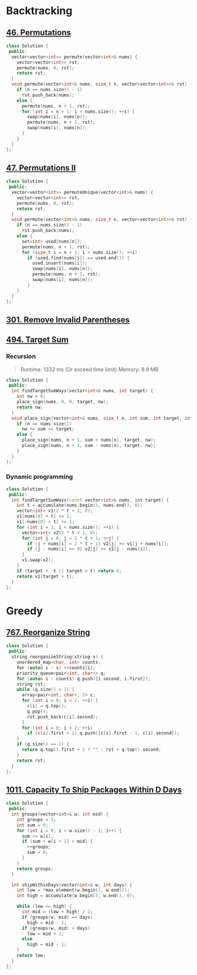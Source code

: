 # Backtracking

## [46. Permutations](https://leetcode.com/problems/permutations/)

```c++
class Solution {
 public:
  vector<vector<int>> permute(vector<int>& nums) {
    vector<vector<int>> rst;
    permute(nums, 0, rst);
    return rst;
  }
  void permute(vector<int>& nums, size_t n, vector<vector<int>>& rst) {
    if (n == nums.size() - 1)
      rst.push_back(nums);
    else {
      permute(nums, n + 1, rst);
      for (int i = n + 1; i < nums.size(); ++i) {
        swap(nums[i], nums[n]);
        permute(nums, n + 1, rst);
        swap(nums[i], nums[n]);
      }
    }
  }
};
```

## [47. Permutations II](https://leetcode.com/problems/permutations-ii/)

```c++
class Solution {
 public:
  vector<vector<int>> permuteUnique(vector<int>& nums) {
    vector<vector<int>> rst;
    permute(nums, 0, rst);
    return rst;
  }
  void permute(vector<int>& nums, size_t n, vector<vector<int>>& rst) {
    if (n == nums.size() - 1)
      rst.push_back(nums);
    else {
      set<int> used{nums[n]};
      permute(nums, n + 1, rst);
      for (size_t i = n + 1; i < nums.size(); ++i)
        if (used.find(nums[i]) == used.end()) {
          used.insert(nums[i]);
          swap(nums[i], nums[n]);
          permute(nums, n + 1, rst);
          swap(nums[i], nums[n]);
        }
    }
  }
};
```

## [301. Remove Invalid Parentheses](https://leetcode.com/problems/remove-invalid-parentheses/)



## [494. Target Sum](https://leetcode.com/problems/target-sum/)

### Recursion

> Runtime: 1332 ms (Or exceed time limit)
> Memory: 8.9 MB

```c++
class Solution {
 public:
  int findTargetSumWays(vector<int>& nums, int target) {
    int nw = 0;
    place_sign(nums, 0, 0, target, nw);
    return nw;
  }
  void place_sign(vector<int>& nums, size_t n, int sum, int target, int& nw) {
    if (n == nums.size())
      nw += sum == target;
    else {
      place_sign(nums, n + 1, sum + nums[n], target, nw);
      place_sign(nums, n + 1, sum - nums[n], target, nw);
    }
  }
};
```

### Dynamic programming

```c++
class Solution {
 public:
  int findTargetSumWays(const vector<int>& nums, int target) {
    int t = accumulate(nums.begin(), nums.end(), 0);
    vector<int> v1(2 * t + 1, 0);
    v1[nums[0] + t] += 1;
    v1[-nums[0] + t] += 1;
    for (int i = 1; i < nums.size(); ++i) {
      vector<int> v2(2 * t + 1, 0);
      for (int j = 0; j < 2 * t + 1; ++j) {
        if (j + nums[i] < 2 * t + 1) v2[j] += v1[j + nums[i]];
        if (j - nums[i] >= 0) v2[j] += v1[j - nums[i]];
      }
      v1.swap(v2);
    }
    if (target < -t || target > t) return 0;
    return v1[target + t];
  }
};
```

# Greedy

## [767. Reorganize String](https://leetcode.com/problems/reorganize-string/)

```c++
class Solution {
 public:
  string reorganizeString(string s) {
    unordered_map<char, int> counts;
    for (auto& i : s) ++counts[i];
    priority_queue<pair<int, char>> q;
    for (auto& i : counts) q.push({i.second, i.first});
    string rst;
    while (q.size() > 1) {
      array<pair<int, char>, 2> c;
      for (int i = 0; i < 2; ++i) {
        c[i] = q.top();
        q.pop();
        rst.push_back(c[i].second);
      }
      for (int i = 0; i < 2; ++i)
        if (c[i].first > 1) q.push({c[i].first - 1, c[i].second});
    }
    if (q.size() == 1) {
      return q.top().first > 1 ? "" : rst + q.top().second;
    }
    return rst;
  }
};
```

## [1011. Capacity To Ship Packages Within D Days](https://leetcode.com/problems/capacity-to-ship-packages-within-d-days/)

```c++
class Solution {
 public:
  int groups(vector<int>& w, int mid) {
    int groups = 1;
    int sum = 0;
    for (int i = 0; i < w.size() - 1; i++) {
      sum += w[i];
      if (sum + w[i + 1] > mid) {
        ++groups;
        sum = 0;
      }
    }
    return groups;
  }

  int shipWithinDays(vector<int>& w, int days) {
    int low = *max_element(w.begin(), w.end());
    int high = accumulate(w.begin(), w.end(), 0);

    while (low <= high) {
      int mid = (low + high) / 2;
      if (groups(w, mid) == days)
        high = mid - 1;
      if (groups(w, mid) > days)
        low = mid + 1;
      else
        high = mid - 1;
    }
    return low;
  }
};
```